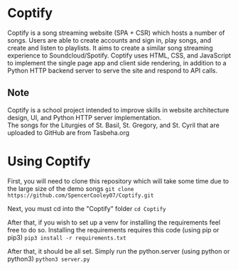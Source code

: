 # Coptify
Coptify is a song streaming website (SPA + CSR) which hosts a number of songs. Users are able to create accounts and sign in,
play songs, and create and listen to playlists. It aims to create a similar song streaming experience to Soundcloud/Spotify.
Coptify uses HTML, CSS, and JavaScript to implement the single page app and client side rendering, in addition to a Python HTTP backend server to serve the site and respond to API calls.  

## Note
Coptify is a school project intended to improve skills in website architecture design, UI, and Python HTTP server implementation.  
The songs for the Liturgies of St. Basil, St. Gregory, and St. Cyril that are uploaded to GitHub are from Tasbeha.org

# Using Coptify
First, you will need to clone this repository which will take some time due to the large size of the demo songs
`git clone https://github.com/SpencerCooley07/Coptify.git`

Next, you must cd into the "Coptify" folder
`cd Coptify`

After that, if you wish to set up a venv for installing the requirements feel free to do so.
Installing the requirements requires this code (using pip or pip3)
`pip3 install -r requirements.txt`

After that, it should be all set. Simply run the python.server (using python or python3)
`python3 server.py`